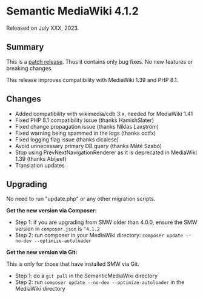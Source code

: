 # Semantic MediaWiki 4.1.2

Released on July XXX, 2023.

## Summary

This is a [patch release](../RELEASE-POLICY.md). Thus it contains only bug fixes. No new features or breaking changes.

This release improves compatibility with MediaWiki 1.39 and PHP 8.1.

## Changes

* Added compatibility with wikimedia/cdb 3.x, needed for MediaWiki 1.41
* Fixed PHP 8.1 compatibility issue (thanks HamishSlater)
* Fixed change propagation issue (thanks Niklas Laxström)
* Fixed warning being spammed in the logs (thanks octfx)
* Fixed logging flag issue (thanks cicalese)
* Avoid unnecessary primary DB query (thanks Máté Szabó)
* Stop using PrevNextNavigationRenderer as it is deprecated in MediaWiki 1.39 (thanks Abijeet)
* Translation updates

## Upgrading

No need to run "update.php" or any other migration scripts.

**Get the new version via Composer:**

* Step 1: if you are upgrading from SMW older than 4.0.0, ensure the SMW version in `composer.json` is `^4.1.2`
* Step 2: run composer in your MediaWiki directory: `composer update --no-dev --optimize-autoloader`

**Get the new version via Git:**

This is only for those that have installed SMW via Git.

* Step 1: do a `git pull` in the SemanticMediaWiki directory
* Step 2: run `composer update --no-dev --optimize-autoloader` in the MediaWiki directory
